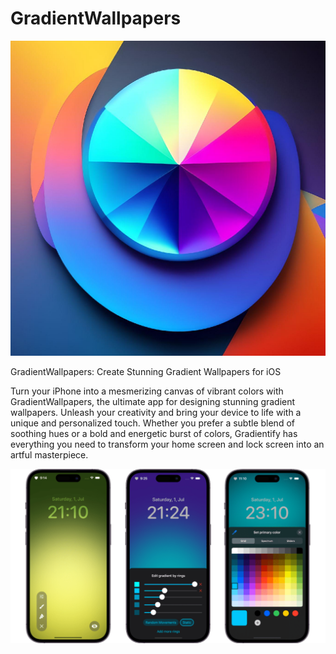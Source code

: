# GradientWallpapers
![setup-screenshot](images/gradientWallpapersIcon.png)

GradientWallpapers: Create Stunning Gradient Wallpapers for iOS

Turn your iPhone into a mesmerizing canvas of vibrant colors with GradientWallpapers, the ultimate app for designing stunning gradient wallpapers. Unleash your creativity and bring your device to life with a unique and personalized touch. Whether you prefer a subtle blend of soothing hues or a bold and energetic burst of colors, Gradientify has everything you need to transform your home screen and lock screen into an artful masterpiece.



![setup-screenshot](images/gradientsWallpapers.png)
